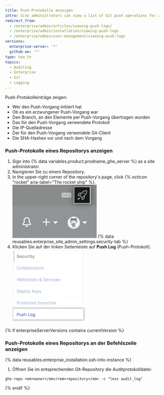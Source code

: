 ```yaml
---
title: Push-Protokolle anzeigen
intro: Site administrators can view a list of Git push operations for any repository on the enterprise.
redirect_from:
  - /enterprise/admin/articles/viewing-push-logs/
  - /enterprise/admin/installation/viewing-push-logs
  - /enterprise/admin/user-management/viewing-push-logs
versions:
  enterprise-server: '*'
  github-ae: '*'
type: how_to
topics:
  - Auditing
  - Enterprise
  - Git
  - Logging
---
```


Push-Protokolleinträge zeigen:

- Wer den Push-Vorgang initiiert hat
- Ob es ein erzwungener Push-Vorgang war
- Den Branch, an den Elemente per Push-Vorgang übertragen wurden
- Das für den Push-Vorgang verwendete Protokoll
- Die IP-Quelladresse
- Der für den Push-Vorgang verwendete Git-Client
- Die SHA-Hashes vor und nach dem Vorgang

### Push-Protokolle eines Repositorys anzeigen

1. Sign into {% data variables.product.prodname_ghe_server %} as a site administrator.
1. Navigieren Sie zu einem Repository.
1. In the upper-right corner of the repository's page, click
{% octicon "rocket" aria-label="The rocket ship" %}.
    ![Raumschiffsymbol für den Zugriff auf die Einstellungen des Websiteadministrators](/assets/images/enterprise/site-admin-settings/access-new-settings.png)
{% data reusables.enterprise_site_admin_settings.security-tab %}
4. Klicken Sie auf der linken Seitenleiste auf **Push Log** (Push-Protokoll). ![Registerkarte „Push log“ (Push-Protokoll)](/assets/images/enterprise/site-admin-settings/push-log-tab.png)

{% if enterpriseServerVersions contains currentVersion %}
### Push-Protokolle eines Repositorys an der Befehlszeile anzeigen

{% data reusables.enterprise_installation.ssh-into-instance %}
1. Öffnen Sie im entsprechenden Git-Repository die Auditprotokolldatei:
  ```shell
  ghe-repo <em>owner</em>/<em>repository</em> -c "less audit_log"
  ```
{% endif %}
